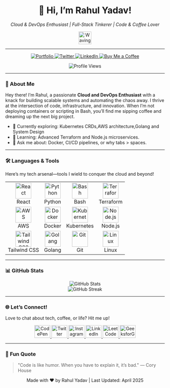 <div align="center">
  <h1>👋 Hi, I’m Rahul Yadav!</h1>
  <p><em>Cloud & DevOps Enthusiast | Full-Stack Tinkerer | Code & Coffee Lover</em></p>
  <img src="https://raw.githubusercontent.com/MartinHeinz/MartinHeinz/master/wave.gif" width="40px" alt="Waving Hand"/>
</div>

---

<div align="center">
  <a href="https://portfolio-2-957a-2wn1ew8sx-itzrahulyadav.vercel.app/?fbclid=PAAab9d7rb-ajXE8IRZOexVOg0I4wvMo-JnmYbDGgDkL2uAZkfEi1XjA7l2Ew">
    <img src="https://img.shields.io/badge/Portfolio-Explore%20My%20Work-1e90ff?style=for-the-badge&logo=vercel" alt="Portfolio"/>
  </a>
  <a href="https://twitter.com/itzrahulyadav_">
    <img src="https://img.shields.io/badge/Twitter-82%20Followers-1DA1F2?style=for-the-badge&logo=twitter" alt="Twitter"/>
  </a>
  <a href="https://www.linkedin.com/in/rahul-yadav-2a4b3b199/">
    <img src="https://img.shields.io/badge/LinkedIn-1358%20Connections-0A66C2?style=for-the-badge&logo=linkedin" alt="LinkedIn"/>
  </a>
  <a href="https://www.buymeacoffee.com/rahulkyadav">
    <img src="https://img.shields.io/badge/Buy%20Me%20a%20Coffee-🥐-FFDD00?style=for-the-badge&logo=buymeacoffee" alt="Buy Me a Coffee"/>
  </a>
</div>

<div align="center">
  <p>
    <img src="https://komarev.com/ghpvc/?username=itzrahulyadav&label=Profile%20Views&color=0e75b6&style=flat" alt="Profile Views"/>
  </p>
</div>

---

### 🌟 About Me
Hey there! I’m Rahul, a passionate **Cloud and DevOps Enthusiast** with a knack for building scalable systems and automating the chaos away. I thrive at the intersection of code, infrastructure, and innovation. When I’m not deploying containers or scripting in Bash, you’ll find me sipping coffee and dreaming up the next big project.

- 🔭 Currently exploring: Kubernetes CRDs,AWS architecture,Golang and System Design
- 🌱 Learning: Advanced Terraform and Node.js microservices.
- 💬 Ask me about: Docker, CI/CD pipelines, or why tabs > spaces.

---

### 🛠️ Languages & Tools
Here’s my tech arsenal—tools I wield to conquer the cloud and beyond!

<div align="center">
  <table>
    <tr>
      <td align="center">
        <img src="https://cdn.worldvectorlogo.com/logos/react-2.svg" alt="React" width="50" height="50"/>
        <br/>React
      </td>
      <td align="center">
        <img src="https://cdn.worldvectorlogo.com/logos/python-5.svg" alt="Python" width="50" height="50"/>
        <br/>Python
      </td>
      <td align="center">
        <img src="https://cdn.worldvectorlogo.com/logos/bash-1.svg" alt="Bash" width="50" height="50"/>
        <br/>Bash
      </td>
      <td align="center">
        <img src="https://cdn.worldvectorlogo.com/logos/terraform-enterprise.svg" alt="Terraform" width="50" height="50"/>
        <br/>Terraform
      </td>
    </tr>
    <tr>
      <td align="center">
        <img src="https://cdn.worldvectorlogo.com/logos/aws-2.svg" alt="AWS" width="50" height="50"/>
        <br/>AWS
      </td>
      <td align="center">
        <img src="https://cdn.worldvectorlogo.com/logos/docker.svg" alt="Docker" width="50" height="50"/>
        <br/>Docker
      </td>
      <td align="center">
        <img src="https://www.vectorlogo.zone/logos/kubernetes/kubernetes-icon.svg" alt="Kubernetes" width="50" height="50"/>
        <br/>Kubernetes
      </td>
      <td align="center">
        <img src="https://cdn.worldvectorlogo.com/logos/nodejs-1.svg" alt="Node.js" width="50" height="50"/>
        <br/>Node.js
      </td>
    </tr>
    <tr>
      <td align="center">
        <img src="https://www.vectorlogo.zone/logos/tailwindcss/tailwindcss-icon.svg" alt="Tailwind CSS" width="50" height="50"/>
        <br/>Tailwind CSS
      </td>
      <td align="center">
        <img src="https://www.vectorlogo.zone/logos/golang/golang-official.svg" alt="Golang" width="50" height="50"/>
        <br/>Golang
      </td>
      <td align="center">
        <img src="https://www.vectorlogo.zone/logos/git-scm/git-scm-icon.svg" alt="Git" width="50" height="50"/>
        <br/>Git
      </td>
      <td align="center">
        <img src="https://cdn.worldvectorlogo.com/logos/linux-tux.svg" alt="Linux" width="50" height="50"/>
        <br/>Linux
      </td>
    </tr>
  </table>
</div>

---

### 📊 GitHub Stats
<div align="center">
  <img src="https://github-readme-stats.vercel.app/api?username=itzrahulyadav&show_icons=true&theme=radical&hide_border=true" alt="GitHub Stats"/>
  <br/>
  <img src="https://github-readme-streak-stats.herokuapp.com/?user=itzrahulyadav&theme=radical&hide_border=true" alt="GitHub Streak"/>
</div>

---

### 🌐 Let’s Connect!
Love to chat about tech, coffee, or life? Hit me up!

<div align="center">
  <a href="https://codepen.io/itzrahulyadav" target="_blank">
    <img src="https://raw.githubusercontent.com/rahuldkjain/github-profile-readme-generator/master/src/images/icons/Social/codepen.svg" alt="CodePen" height="40" width="50"/>
  </a>
  <a href="https://twitter.com/itzrahulyadav_" target="_blank">
    <img src="https://raw.githubusercontent.com/rahuldkjain/github-profile-readme-generator/master/src/images/icons/Social/twitter.svg" alt="Twitter" height="40" width="50"/>
  </a>
  <a href="https://instagram.com/itzrahulyadav" target="_blank">
    <img src="https://raw.githubusercontent.com/rahuldkjain/github-profile-readme-generator/master/src/images/icons/Social/instagram.svg" alt="Instagram" height="40" width="50"/>
  </a>
  <a href="https://www.linkedin.com/in/rahul-yadav-2a4b3b199/" target="_blank">
    <img src="https://raw.githubusercontent.com/rahuldkjain/github-profile-readme-generator/master/src/images/icons/Social/linked-in-alt.svg" alt="LinkedIn" height="40" width="50"/>
  </a>
  <a href="https://www.leetcode.com/rxhxlx" target="_blank">
    <img src="https://raw.githubusercontent.com/rahuldkjain/github-profile-readme-generator/master/src/images/icons/Social/leet-code.svg" alt="LeetCode" height="40" width="50"/>
  </a>
  <a href="https://auth.geeksforgeeks.org/user/itzrahulyadav" target="_blank">
    <img src="https://raw.githubusercontent.com/rahuldkjain/github-profile-readme-generator/master/src/images/icons/Social/geeks-for-geeks.svg" alt="GeeksforGeeks" height="40" width="50"/>
  </a>
</div>

---

### 🎯 Fun Quote
> "Code is like humor. When you have to explain it, it’s bad." — Cory House

<div align="center">
  <p>Made with ❤️ by Rahul Yadav | Last Updated: April 2025</p>
</div>
